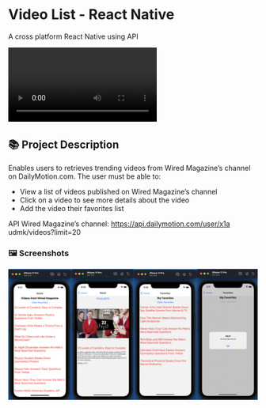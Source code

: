 # Video List - React Native
A cross platform React Native using API

![](./screens/VideoMagazineRecord.mov)

## :books: Project Description
 
Enables users to retrieves trending videos from Wired Magazine’s channel on DailyMotion.com. The user must be able to:
  - View a list of videos published on Wired Magazine’s channel
  - Click on a video to see more details about the video
  - Add the video their favorites list

API Wired Magazine’s channel: https://api.dailymotion.com/user/x1a udmk/videos?limit=20


### 🖼️ Screenshots

![](./screens/Screens.png)